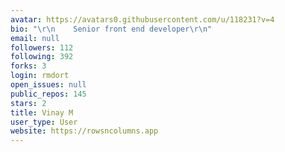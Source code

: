 ```yaml
---
avatar: https://avatars0.githubusercontent.com/u/118231?v=4
bio: "\r\n    Senior front end developer\r\n"
email: null
followers: 112
following: 392
forks: 3
login: rmdort
open_issues: null
public_repos: 145
stars: 2
title: Vinay M
user_type: User
website: https://rowsncolumns.app
---
```

